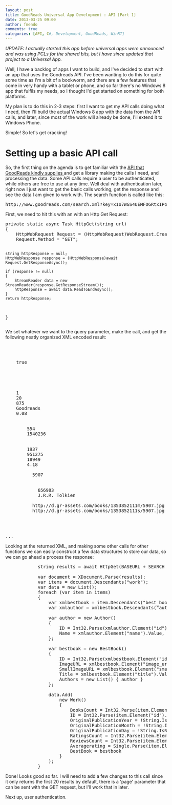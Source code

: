 ```yaml
---
layout: post
title: GoodReads Universal App Development : API [Part 1]
date: 2013-03-25 09:00
author: fmendo
comments: true
categories: [API, C#, Development, GoodReads, WinRT]
---
```

<em>UPDATE: I actually started this app before universal apps were announced and was using PCLs for the shared bits, but I have since updated that project to a Universal App.</em>

Well, I have a backlog of apps I want to build, and I've decided to start with an app that uses the Goodreads API. I've been wanting to do this for quite some time as I'm a bit of a bookworm, and there are a few features that come in very handy with a tablet or phone, and so far there's no Windows 8 app that fulfils my needs, so I thought I'd get started on something for both platforms.

My plan is to do this in 2-3 steps: first I want to get my API calls doing what I need, then I'll build the actual Windows 8 app with the data from the API calls, and later, since most of the work will already be done, I'll extend it to Windows Phone.

Simple! So let's get cracking!
<h1>Setting up a basic API call</h1>
So, the first thing on the agenda is to get familiar with the <a title="http://www.goodreads.com/api" href="http://www.goodreads.com/api" target="_blank">API that GoodReads kindly supplies </a>and get a library making the calls I need, and processing the data. Some API calls require a user to be authenticated, while others are free to use at any time. Well deal with authentication later, right now I just want to get the basic calls working, get the response and see the data I am given to work with. The search function is called like this:
<pre class="brush: html;">http://www.goodreads.com/search.xml?key=x1o7WGS4UEMFOGRtxIPoJA&amp;q=Ender%27s+Game</pre>
First, we need to hit this with an with an Http Get Request:
<pre class="brush: csharp;">private static async Task HttpGet(string url)
{
    HttpWebRequest Request = (HttpWebRequest)WebRequest.Create(url);
    Request.Method = "GET";
    
    string httpResponse = null;
    HttpWebResponse response = (HttpWebResponse)await Request.GetResponseAsync();
    
    if (response != null)
    {
        StreamReader data = new StreamReader(response.GetResponseStream());
        httpResponse = await data.ReadToEndAsync();
    }
    return httpResponse;
}</pre>
We set whatever we want to the query parameter, make the call, and get the following neatly organized XML encoded result:
<pre class="brush: html;"><!--?xml version="1.0" encoding="utf-8"?-->

  
    true
    <![CDATA[YOUR_KEY]]>
    <![CDATA[search_index]]>
  
  
    <![CDATA[tolkien]]>
    1
    20
    875
    Goodreads
    0.08
    
      
        554
        1540236
        
        
        1937
        951275
        18949
        4.18
        
          5907
          
          
            656983
            J.R.R. Tolkien
          
          http://d.gr-assets.com/books/1353852111m/5907.jpg
          http://d.gr-assets.com/books/1353852111s/5907.jpg
        
      
      

...</pre>
Looking at the returned XML, and making some other calls for other functions we can easily construct a few data structures to store our data, so we can go ahead a process the response:
<pre class="brush: csharp;">            string results = await HttpGet(BASEURL + SEARCH + "?q=" + query + KEY);

            var document = XDocument.Parse(results);
            var items = document.Descendants("work");
            var data = new List();
            foreach (var item in items)
            {
                var xmlbestbook = item.Descendants("best_book").ToList()[0];
                var xmlauthor = xmlbestbook.Descendants("author").ToList()[0];

                var author = new Author()
                {
                    ID = Int32.Parse(xmlauthor.Element("id").Value),
                    Name = xmlauthor.Element("name").Value,
                };

                var bestbook = new BestBook()
                {
                    ID = Int32.Parse(xmlbestbook.Element("id").Value),
                    ImageURL = xmlbestbook.Element("image_url").Value,
                    SmallImageURL = xmlbestbook.Element("small_image_url").Value,
                    Title = xmlbestbook.Element("title").Value,
                    Authors = new List() { author }
                };

                data.Add(
                    new Work()
                    {
                        BooksCount = Int32.Parse(item.Element("books_count").Value),
                        ID = Int32.Parse(item.Element("id").Value),
                        OriginalPublicationYear = !String.IsNullOrEmpty(item.Element("original_publication_year").Value) ? Int32.Parse(item.Element("original_publication_year").Value) : -1,
                        OriginalPublicationMonth = !String.IsNullOrEmpty(item.Element("original_publication_month").Value) ? Int32.Parse(item.Element("original_publication_month").Value) : -1,
                        OriginalPublicationDay = !String.IsNullOrEmpty(item.Element("original_publication_day").Value) ? Int32.Parse(item.Element("original_publication_day").Value) : -1,
                        RatingsCount = Int32.Parse(item.Element("ratings_count").Value),
                        ReviewsCount = Int32.Parse(item.Element("text_reviews_count").Value),
                        Averagerating = Single.Parse(item.Element("average_rating").Value),
                        BestBook = bestbook
                    }
                );
            }</pre>
Done! Looks good so far. I will need to add a few changes to this call since it only returns the first 20 results by default, there is a 'page' parameter that can be sent with the GET request, but I'll work that in later.

Next up, user authentication.
